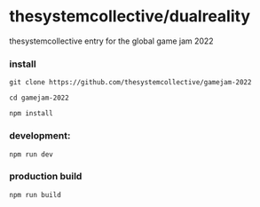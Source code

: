 # thesystemcollective/dualreality

thesystemcollective entry for the global game jam 2022

### install

```
git clone https://github.com/thesystemcollective/gamejam-2022

cd gamejam-2022

npm install

```

### development:

```
npm run dev
```

### production build

```
npm run build
```